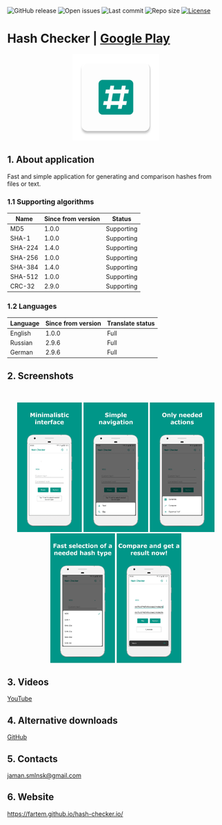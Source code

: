 ![GitHub release](https://img.shields.io/github/release/fartem/hash-checker.svg?color=009688)
![Open issues](https://img.shields.io/github/issues-raw/fartem/hash-checker.svg)
![Last commit](https://img.shields.io/github/last-commit/fartem/hash-checker.svg)
![Repo size](https://img.shields.io/github/repo-size/fartem/hash-checker.svg)
[![License](https://img.shields.io/github/license/fartem/hash-checker.svg)](https://github.com/fartem/hash-checker/blob/master/LICENSE)

# Hash Checker | [Google Play](https://play.google.com/store/apps/details?id=com.smlnskgmail.jaman.hashchecker)

<p align="center"><img src="media/ic_app.png" height="200px"></p>

## 1. About application
Fast and simple application for generating and comparison hashes from files or text.

### 1.1 Supporting algorithms
| Name | Since from version | Status |
| --- | --- | --- |
| MD5 | 1.0.0 | Supporting |
| SHA-1 | 1.0.0 | Supporting |
| SHA-224 | 1.4.0 | Supporting |
| SHA-256 | 1.0.0 | Supporting |
| SHA-384 | 1.4.0 | Supporting |
| SHA-512 | 1.0.0 | Supporting |
| CRC-32 | 2.9.0 | Supporting |

### 1.2 Languages
| Language | Since from version | Translate status |
| --- | --- | --- |
| English | 1.0.0 | Full |
| Russian | 2.9.6 | Full |
| German | 2.9.6 | Full |

## 2. Screenshots
<br/>
<p align="center">
  <img src="media/screenshots/1.png" width="150" />
  <img src="media/screenshots/2.png" width="150" />
  <img src="media/screenshots/3.png" width="150" />
  <img src="media/screenshots/4.png" width="150" />
  <img src="media/screenshots/5.png" width="150" />
</p>

## 3. Videos
[YouTube](https://www.youtube.com/watch?v=Q7Otn971kJk&list=PLOIwDRWd_SDdBz2aiVtMocFunaXaKSPMx)

## 4. Alternative downloads

[GitHub](https://github.com/fartem/hash-checker/releases)

## 5. Contacts
jaman.smlnsk@gmail.com

## 6. Website
https://fartem.github.io/hash-checker.io/
